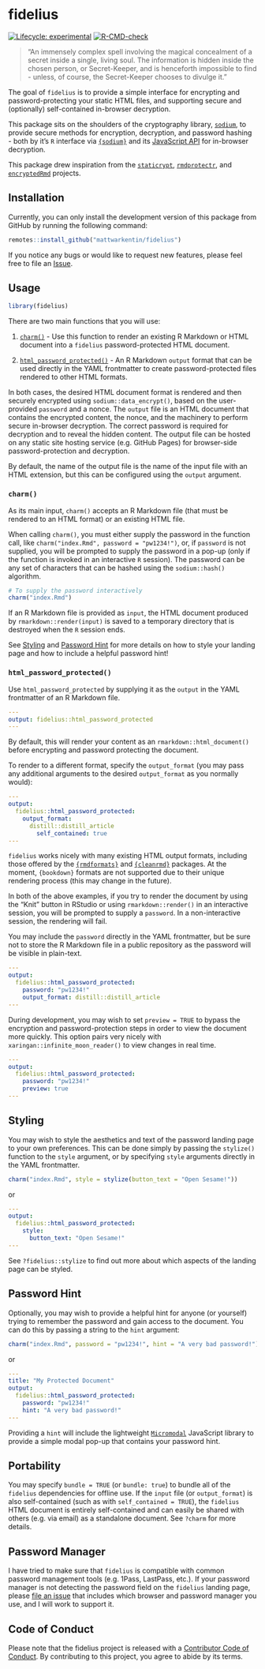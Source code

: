 
# fidelius

<!-- badges: start -->

[![Lifecycle:
experimental](https://img.shields.io/badge/lifecycle-experimental-orange.svg)](https://lifecycle.r-lib.org/articles/stages.html#experimental)
[![R-CMD-check](https://github.com/mattwarkentin/fidelius/workflows/R-CMD-check/badge.svg)](https://github.com/mattwarkentin/fidelius/actions)
<!-- badges: end -->

> “An immensely complex spell involving the magical concealment of a
> secret inside a single, living soul. The information is hidden inside
> the chosen person, or Secret-Keeper, and is henceforth impossible to
> find - unless, of course, the Secret-Keeper chooses to divulge it.”

The goal of `fidelius` is to provide a simple interface for encrypting
and password-protecting your static HTML files, and supporting secure
and (optionally) self-contained in-browser decryption.

This package sits on the shoulders of the cryptography library,
[`sodium`](https://doc.libsodium.org/), to provide secure methods for
encryption, decryption, and password hashing - both by it’s `R`
interface via [`{sodium}`](https://github.com/jeroen/sodium) and its
[JavaScript API](https://github.com/jedisct1/libsodium.js) for
in-browser decryption.

This package drew inspiration from the
[`staticrypt`](https://github.com/robinmoisson/staticrypt),
[`rmdprotectr`](https://github.com/favstats/rmdprotectr), and
[`encryptedRmd`](https://github.com/dirkschumacher/encryptedRmd)
projects.

## Installation

Currently, you can only install the development version of this package
from GitHub by running the following command:

``` r
remotes::install_github("mattwarkentin/fidelius")
```

If you notice any bugs or would like to request new features, please
feel free to file an
[Issue](https://github.com/mattwarkentin/fidelius/issues).

## Usage

``` r
library(fidelius)
```

There are two main functions that you will use:

1.  [`charm()`](#charm) - Use this function to render an existing R
    Markdown or HTML document into a `fidelius` password-protected HTML
    document.

2.  [`html_password_protected()`](#html_password_protected) - An R
    Markdown `output` format that can be used directly in the YAML
    frontmatter to create password-protected files rendered to other
    HTML formats.

In both cases, the desired HTML document format is rendered and then
securely encrypted using `sodium::data_encrypt()`, based on the
user-provided `password` and a nonce. The `output` file is an HTML
document that contains the encrypted content, the nonce, and the
machinery to perform secure in-browser decryption. The correct password
is required for decryption and to reveal the hidden content. The output
file can be hosted on any static site hosting service (e.g. GitHub
Pages) for browser-side password-protection and decryption.

By default, the name of the output file is the name of the input file
with an HTML extension, but this can be configured using the `output`
argument.

### `charm()`

As its main input, `charm()` accepts an R Markdown file (that must be
rendered to an HTML format) or an existing HTML file.

When calling `charm()`, you must either supply the password in the
function call, like `charm("index.Rmd", password = "pw1234!")`, or, if
`password` is not supplied, you will be prompted to supply the password
in a pop-up (only if the function is invoked in an interactive `R`
session). The password can be any set of characters that can be hashed
using the `sodium::hash()` algorithm.

``` r
# To supply the password interactively
charm("index.Rmd")
```

If an R Markdown file is provided as `input`, the HTML document produced
by `rmarkdown::render(input)` is saved to a temporary directory that is
destroyed when the `R` session ends.

See [Styling](#styling) and [Password Hint](#password-hint) for more
details on how to style your landing page and how to include a helpful
password hint!

### `html_password_protected()`

Use `html_password_protected` by supplying it as the `output` in the
YAML frontmatter of an R Markdown file.

``` yaml
---
output: fidelius::html_password_protected
---
```

By default, this will render your content as an
`rmarkdown::html_document()` before encrypting and password protecting
the document.

To render to a different format, specify the `output_format` (you may
pass any additional arguments to the desired `output_format` as you
normally would):

``` yaml
---
output:
  fidelius::html_password_protected:
    output_format: 
      distill::distill_article
        self_contained: true
---
```

`fidelius` works nicely with many existing HTML output formats,
including those offered by the
[`{rmdformats}`](https://github.com/juba/rmdformats) and
[`{cleanrmd}`](https://github.com/gadenbuie/cleanrmd) packages. At the
moment, `{bookdown}` formats are not supported due to their unique
rendering process (this may change in the future).

In both of the above examples, if you try to render the document by
using the “Knit” button in RStudio or using `rmarkdown::render()` in an
interactive session, you will be prompted to supply a `password`. In a
non-interactive session, the rendering will fail.

You may include the `password` directly in the YAML frontmatter, but be
sure not to store the R Markdown file in a public repository as the
password will be visible in plain-text.

``` yaml
---
output:
  fidelius::html_password_protected:
    password: "pw1234!"
    output_format: distill::distill_article
---
```

During development, you may wish to set `preview = TRUE` to bypass the
encryption and password-protection steps in order to view the document
more quickly. This option pairs very nicely with
`xaringan::infinite_moon_reader()` to view changes in real time.

``` yaml
---
output:
  fidelius::html_password_protected:
    password: "pw1234!"
    preview: true
---
```

## Styling

You may wish to style the aesthetics and text of the password landing
page to your own preferences. This can be done simply by passing the
`stylize()` function to the `style` argument, or by specifying `style`
arguments directly in the YAML frontmatter.

``` r
charm("index.Rmd", style = stylize(button_text = "Open Sesame!"))
```

or

``` yaml
---
output:
  fidelius::html_password_protected:
    style:
      button_text: "Open Sesame!"
---
```

See `?fidelius::stylize` to find out more about which aspects of the
landing page can be styled.

## Password Hint

Optionally, you may wish to provide a helpful hint for anyone (or
yourself) trying to remember the password and gain access to the
document. You can do this by passing a string to the `hint` argument:

``` r
charm("index.Rmd", password = "pw1234!", hint = "A very bad password!")
```

or

``` yaml
---
title: "My Protected Document"
output:
  fidelius::html_password_protected:
    password: "pw1234!"
    hint: "A very bad password!"
---
```

Providing a `hint` will include the lightweight
[`Micromodal`](https://github.com/ghosh/Micromodal) JavaScript library
to provide a simple modal pop-up that contains your password hint.

## Portability

You may specify `bundle = TRUE` (or `bundle: true`) to bundle all of the
`fidelius` dependencies for offline use. If the `input` file (or
`output_format`) is also self-contained (such as with
`self_contained = TRUE`), the `fidelius` HTML document is entirely
self-contained and can easily be shared with others (e.g. via email) as
a standalone document. See `?charm` for more details.

## Password Manager

I have tried to make sure that `fidelius` is compatible with common
password management tools (e.g. 1Pass, LastPass, etc.). If your password
manager is not detecting the password field on the `fidelius` landing
page, please [file an
issue](https://github.com/mattwarkentin/fidelius/issues) that includes
which browser and password manager you use, and I will work to support
it.

## Code of Conduct

Please note that the fidelius project is released with a [Contributor
Code of
Conduct](https://contributor-covenant.org/version/2/0/CODE_OF_CONDUCT.html).
By contributing to this project, you agree to abide by its terms.
